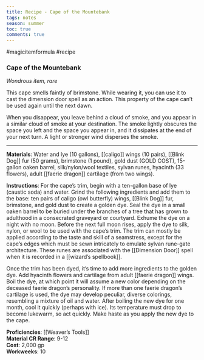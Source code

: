 ---title: Recipe - Cape of the Mountebanktags: notesseason: summertoc: truecomments: true---
#magicitemformula #recipe 
### Cape of the Mountebank

_Wondrous item, rare_  

This cape smells faintly of brimstone. While wearing it, you can use it to cast the dimension door spell as an action. This property of the cape can’t be used again until the next dawn.

When you disappear, you leave behind a cloud of smoke, and you appear in a similar cloud of smoke at your destination. The smoke lightly obscures the space you left and the space you appear in, and it dissipates at the end of your next turn. A light or stronger wind disperses the smoke.

---

**Materials**: Water and lye (10 gallons), [[caligo]] wings (10 pairs), [[Blink Dog]] fur (50 grams), brimstone (1 pound), gold dust (GOLD COST), 15-gallon oaken barrel, silk/nylon/wool textiles, sylvan runes, hyacinth (33 flowers), adult [[faerie dragon]] cartilage (from two wings).

**Instructions**: For the cape’s trim, begin with a ten-gallon base of lye (caustic soda) and water. Grind the following ingredients and add them to the base: ten pairs of caligo (owl butterfly) wings, [[Blink Dog]] fur, brimstone, and gold dust to create a golden dye. Seal the dye in a small oaken barrel to be buried under the branches of a tree that has grown to adulthood in a consecrated graveyard or courtyard. Exhume the dye on a night with no moon. Before the next full moon rises, apply the dye to silk, nylon, or wool to be used with the cape’s trim. The trim can mostly be applied according to the taste and skill of a seamstress, except for the cape’s edges which must be sewn intricately to emulate sylvan rune-gate architecture. These runes are associated with the [[Dimension Door]] spell when it is recorded in a [[wizard’s spellbook]].

Once the trim has been dyed, it’s time to add more ingredients to the golden dye. Add hyacinth flowers and cartilage from adult [[faerie dragon]] wings. Boil the dye, at which point it will assume a new color depending on the deceased faerie dragon’s personality. If more than one faerie dragon’s cartilage is used, the dye may develop peculiar, diverse colorings, resembling a mixture of oil and water. After boiling the new dye for one month, cool it quickly (perhaps with ice). Its temperature must drop to become lukewarm, so act quickly. Make haste as you apply the new dye to the cape.

**Proficiencies**: [[Weaver’s Tools]]  
**Material CR Range**: 9-12  
**Cost**: 2,000 gp  
**Workweeks**: 10
